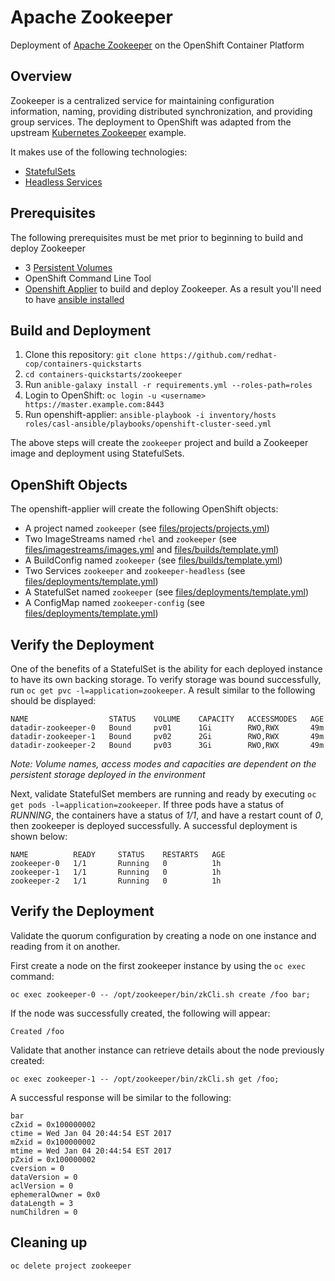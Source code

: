Apache Zookeeper
============

Deployment of [Apache Zookeeper](https://zookeeper.apache.org/) on the OpenShift Container Platform

## Overview

Zookeeper is a centralized service for maintaining configuration information, naming, providing distributed synchronization, and providing group services. The deployment to OpenShift was adapted from the upstream [Kubernetes Zookeeper](https://github.com/kubernetes/contrib/tree/master/statefulsets/zookeeper) example.

It makes use of the following technologies:

* [StatefulSets](http://kubernetes.io/docs/concepts/abstractions/controllers/statefulsets/) 
* [Headless Services](http://kubernetes.io/docs/user-guide/services/#headless-services)

## Prerequisites

The following prerequisites must be met prior to beginning to build and deploy Zookeeper

* 3 [Persistent Volumes](https://docs.openshift.com/container-platform/3.3/architecture/additional_concepts/storage.html#architecture-additional-concepts-storage)
* OpenShift Command Line Tool
* [Openshift Applier](https://github.com/redhat-cop/casl-ansible/tree/master/roles/openshift-applier) to build and deploy Zookeeper. As a result you'll need to have [ansible installed](http://docs.ansible.com/ansible/latest/intro_installation.html)

## Build and Deployment

1. Clone this repository: `git clone https://github.com/redhat-cop/containers-quickstarts`
2. `cd containers-quickstarts/zookeeper`
3. Run `anible-galaxy install -r requirements.yml --roles-path=roles`
4. Login to OpenShift: `oc login -u <username> https://master.example.com:8443`
5. Run openshift-applier: `ansible-playbook -i inventory/hosts roles/casl-ansible/playbooks/openshift-cluster-seed.yml`

The above steps will create the `zookeeper` project and build a Zookeeper image and deployment using StatefulSets.

## OpenShift Objects

The openshift-applier will create the following OpenShift objects:
* A project named `zookeeper` (see [files/projects/projects.yml](files/projects/projects.yml))
* Two ImageStreams named `rhel` and `zookeeper` (see [files/imagestreams/images.yml](files/imagestreams/image.yml) and [files/builds/template.yml](files/builds/template.yml))
* A BuildConfig named `zookeeper` (see [files/builds/template.yml](/files/builds/template.yml))
* Two Services `zookeeper` and `zookeeper-headless` (see [files/deployments/template.yml](files/deployments/template.yml))
* A StatefulSet named `zookeeper` (see [files/deployments/template.yml](files/deployments/template.yml))
* A ConfigMap named `zookeeper-config` (see [files/deployments/template.yml](files/deployments/template.yml))

## Verify the Deployment

One of the benefits of a StatefulSet is the ability for each deployed instance to have its own backing storage. To verify storage was bound successfully, run `oc get pvc -l=application=zookeeper`. A result similar to the following should be displayed:

```
NAME                  STATUS    VOLUME    CAPACITY   ACCESSMODES   AGE
datadir-zookeeper-0   Bound     pv01      1Gi        RWO,RWX       49m
datadir-zookeeper-1   Bound     pv02      2Gi        RWO,RWX       49m
datadir-zookeeper-2   Bound     pv03      3Gi        RWO,RWX       49m
```

*Note: Volume names, access modes and capacities are dependent on the persistent storage deployed in the environment*

Next, validate StatefulSet members are running and ready by executing `oc get pods -l=application=zookeeper`.  If three pods have a status of *RUNNING*, the containers have a status of *1/1*, and have a restart count of *0*, then zookeeper is deployed successfully. A successful deployment is shown below:

```
NAME          READY     STATUS    RESTARTS   AGE
zookeeper-0   1/1       Running   0          1h
zookeeper-1   1/1       Running   0          1h
zookeeper-2   1/1       Running   0          1h
```

## Verify the Deployment

Validate the quorum configuration by creating a node on one instance and reading from it on another. 

First create a node on the first zookeeper instance by using the `oc exec` command:

```
oc exec zookeeper-0 -- /opt/zookeeper/bin/zkCli.sh create /foo bar;
```

If the node was successfully created, the following will appear:

```
Created /foo
```

Validate that another instance can retrieve details about the node previously created:

```
oc exec zookeeper-1 -- /opt/zookeeper/bin/zkCli.sh get /foo;
```

A successful response will be similar to the following:

```
bar
cZxid = 0x100000002
ctime = Wed Jan 04 20:44:54 EST 2017
mZxid = 0x100000002
mtime = Wed Jan 04 20:44:54 EST 2017
pZxid = 0x100000002
cversion = 0
dataVersion = 0
aclVersion = 0
ephemeralOwner = 0x0
dataLength = 3
numChildren = 0
```

## Cleaning up
`oc delete project zookeeper`